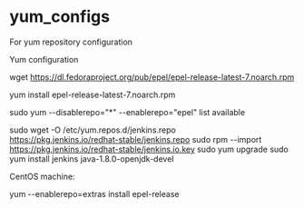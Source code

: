 # yum_configs
For yum repository configuration

Yum configuration

wget https://dl.fedoraproject.org/pub/epel/epel-release-latest-7.noarch.rpm


yum install epel-release-latest-7.noarch.rpm

sudo yum --disablerepo="*" --enablerepo="epel" list available

sudo wget -O /etc/yum.repos.d/jenkins.repo \
    https://pkg.jenkins.io/redhat-stable/jenkins.repo
sudo rpm --import https://pkg.jenkins.io/redhat-stable/jenkins.io.key
sudo yum upgrade
sudo yum install jenkins java-1.8.0-openjdk-devel


CentOS machine:

yum --enablerepo=extras install epel-release
